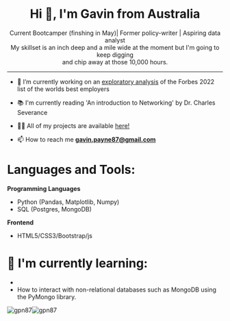 <h1 align="center">Hi 👋, I'm Gavin from Australia</h1>

<p align="center">Current Bootcamper (finshing in May)| Former policy-writer | Aspiring data analyst</br> 
My skillset is an inch deep and a mile wide at the moment but I'm going to keep digging</br>
and chip away at those 10,000 hours.</p>
<hr>

- 🔭 I’m currently working on an [exploratory analysis](https://github.com/GPN87/top_100_employers_2022) of the Forbes 2022 list of the worlds best employers 

- 📚 I'm currently reading 'An introduction to Networking' by Dr. Charles Severance

- 👨‍💻 All of my projects are available [here!](https://github.com/GPN87?tab=repositories)

- 📫 How to reach me **gavin.payne87@gmail.com**

<h1 align="left">Languages and Tools:</h1>

**Programming Languages**
- Python (Pandas, Matplotlib, Numpy)
- SQL (Postgres, MongoDB)

**Frontend**
- HTML5/CSS3/Bootstrap/js

<h1>🌱 I'm currently learning:</h1>

- 
- How to interact with non-relational databases such as MongoDB using the PyMongo library.








<p><img align="center" src="https://github-readme-stats.vercel.app/api/top-langs?username=gpn87&show_icons=true&locale=en&layout=compact" alt="gpn87" /><img align="center" src="https://github-readme-streak-stats.herokuapp.com/?user=gpn87&" alt="gpn87" /></p>

<!--
**GPN87/GPN87** is a ✨ _special_ ✨ repository because its `README.md` (this file) appears on your GitHub profile.

Here are some ideas to get you started:

- 🔭 I’m currently working on ...
- 🌱 I’m currently learning ...
- 👯 I’m looking to collaborate on ...
- 🤔 I’m looking for help with ...
- 💬 Ask me about ...
- 📫 How to reach me: ...
- 😄 Pronouns: ...
- ⚡ Fun fact: ...
-->
